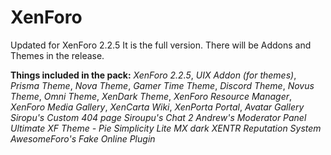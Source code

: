 # XenForo
Updated for XenForo 2.2.5
It is the full version. There will be Addons and Themes in the release.

**Things included in the pack:**
_XenForo 2.2.5_,
_UIX Addon (for themes)_,
_Prisma Theme_,
_Nova Theme_,
_Gamer Time Theme_,
_Discord Theme_,
_Novus Theme_,
_Omni Theme_,
_XenDark Theme_,
_XenForo Resource Manager_,
_XenForo Media Gallery_,
_XenCarta Wiki_,
_XenPorta Portal_,
_Avatar Gallery_
_Siropu's Custom 404 page_
_Siroupu's Chat 2_
_Andrew's Moderator Panel_
_Ultimate XF Theme - Pie_
_Simplicity Lite_
_MX dark_
_XENTR Reputation System_
_AwesomeForo's Fake Online Plugin_

